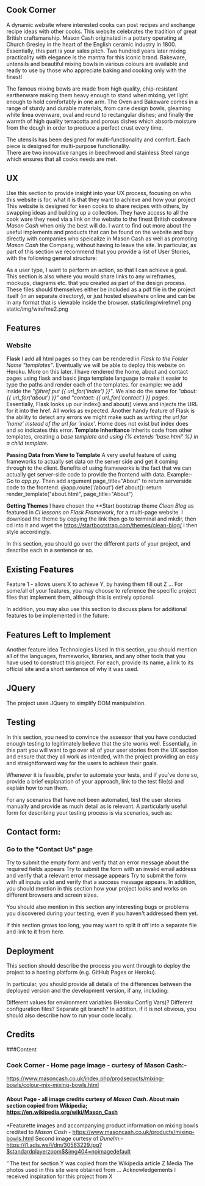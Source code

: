 ## Cook Corner
A dynamic website where interested cooks can post recipes and exchange recipe ideas with other cooks.  This website celebrates the tradition of great British craftsmanship. 
Mason Cash originated in a pottery operating at Church Gresley in the heart of the English ceramic industry in 1800.
Essentially, this part is your sales pitch. Two hundred years later mixing practicality with elegance is the mantra for this iconic brand.
Bakeware, untensils and beautiful mixing bowls in various colours are available and ready to use by those who appreciate baking and cooking only with the finest!

The famous mixing bowls are made from high quality, chip-resistant earthenware making them heavy enough to stand when mixing, yet light enough to hold comfortably in one arm.
The Oven and Bakeware comes in a range of sturdy and durable materials, from cane design bowls, gleaming white linea ovenware, oval and round to rectangular dishes; and finally the warmth of 
high quality terracotta and porous dishes which absorb moisture from the dough in order to produce a perfect crust every time.

The utensils has been designed for multi-functionality and comfort. Each piece is designed for multi-purpose functionality.  
There are two innovative ranges in beechwood and stainless Steel range which ensures that all cooks needs are met.

## UX
Use this section to provide insight into your UX process, focusing on who this website is for, what it is that they want to achieve and how your project
This website is designed for keen cooks to share recipes with others, by swapping ideas and building up a collection.  They have access to all the cook ware they need
via a link on the website to the finest British cookware *Mason Cash* when only the best will do.
I want to find out more about the useful implements and products that can be found on the website and buy directly with companies who speicalize in Mason Cash as well as promoting *Mason Cash* the Company, without having to leave the site.
In particular, as part of this section we recommend that you provide a list of User Stories, with the following general structure:

As a user type, I want to perform an action, so that I can achieve a goal.
This section is also where you would share links to any wireframes, mockups, diagrams etc. that you created as part of the design process. These files should themselves either be included as a pdf file in the project itself (in an separate directory), or just hosted elsewhere online and can be in any format that is viewable inside the browser.
static/img/wirefme1.png 
static/img/wirefme2.png

## Features
### Website

**Flask** I add all html pages so they can be rendered in *Flask to the Folder Name "templates"*.  Eventually we will be able to deploy this website on Heroku.  More on this later.
I have rendered the home, about and contact pages using flask and basic jinga template language to make it easier to type the paths and render each of the templates.
for example: we add inside the
 *"@href put {{ url_for('index') }}"*. We also do the same for *"about: {{ url_for('about') }}" and "contact: {{ url_for('contact') }} pages*. 
Essentially, Flask looks up our index() and about() views and injects the URL for it into the href.  All works as expected.
Another handy feature of Flask is the ability to detect any errors we might make such as *writing the url for 'home' instead of the url for 'index'*.  Home does not exist but index does and so indicates this error.
**Template Inheritance** Inherits code from other templates, creating a *base template and using {% extends 'base.html' %} in a child template*.

**Passing Data from View to Template**  A very useful feature of using frameworks to actually set data on the server side and get it coming through to the client.
Benefits of using frameworks is the fact that we can actually get server-side code to provide the frontend with data. 
Example:- Go to *app.py*. Then add argument page_title="About"
to return serverside code to the frontend.
@app.route('/about')
def about():
    return render_template("about.html", page_title="About")

**Getting Themes**  I have chosen the **Start bootstrap theme *Clean Blog* as featured in *CI lessons on Flask Framework*, for a multi-page website. 
I download the theme by copying the link then go to terminal and mkdir, then cd into it and wget the https://startbootstrap.com/themes/clean-blog/
I then style accordingly.

In this section, you should go over the different parts of your project, and describe each in a sentence or so.

## Existing Features
Feature 1 - allows users X to achieve Y, by having them fill out Z
...
For some/all of your features, you may choose to reference the specific project files that implement them, although this is entirely optional.

In addition, you may also use this section to discuss plans for additional features to be implemented in the future:

## Features Left to Implement
Another feature idea
Technologies Used
In this section, you should mention all of the languages, frameworks, libraries, and any other tools that you have used to construct this project. For each, provide its name, a link to its official site and a short sentence of why it was used.

## JQuery
The project uses JQuery to simplify DOM manipulation.
## Testing
In this section, you need to convince the assessor that you have conducted enough testing to legitimately believe that the site works well. Essentially, in this part you will want to go over all of your user stories from the UX section and ensure that they all work as intended, with the project providing an easy and straightforward way for the users to achieve their goals.

Whenever it is feasible, prefer to automate your tests, and if you've done so, provide a brief explanation of your approach, link to the test file(s) and explain how to run them.

For any scenarios that have not been automated, test the user stories manually and provide as much detail as is relevant. A particularly useful form for describing your testing process is via scenarios, such as:

## Contact form:
### Go to the "Contact Us" page
Try to submit the empty form and verify that an error message about the required fields appears
Try to submit the form with an invalid email address and verify that a relevant error message appears
Try to submit the form with all inputs valid and verify that a success message appears.
In addition, you should mention in this section how your project looks and works on different browsers and screen sizes.

You should also mention in this section any interesting bugs or problems you discovered during your testing, even if you haven't addressed them yet.

If this section grows too long, you may want to split it off into a separate file and link to it from here.

## Deployment
This section should describe the process you went through to deploy the project to a hosting platform (e.g. GitHub Pages or Heroku).

In particular, you should provide all details of the differences between the deployed version and the development version, if any, including:

Different values for environment variables (Heroku Config Vars)?
Different configuration files?
Separate git branch?
In addition, if it is not obvious, you should also describe how to run your code locally.

## Credits
###Content
### Cook Corner - Home page image - curtesy of Mason Cash:- 
 https://www.masoncash.co.uk/index.php/prodsecucts/mixing-bowls/colour-mix-mixing-bowls.html

#### About Page - all image credits curtesy of *Mason Cash*.  About main section copied from Wikipedia; https://en.wikipedia.org/wiki/Mason_Cash
*Featurette images and accompanying product information on mixing bowls credited to *Mason Cash* - https://www.masoncash.co.uk/products/mixing-bowls.html
Second image curtesy of *Dunelm*:- https://i1.adis.ws/i/dm/30563229.jpg?$standardplayerzoom$&img404=noimagedefault




''The text for section Y was copied from the Wikipedia article Z
Media
The photos used in this site were obtained from ...
Acknowledgements
I received inspiration for this project from X